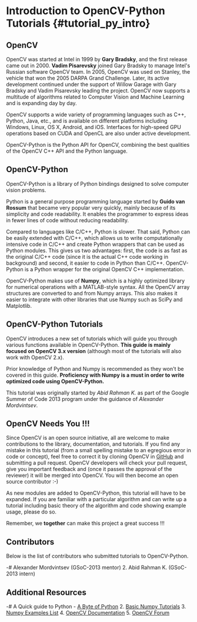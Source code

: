 Introduction to OpenCV-Python Tutorials {#tutorial_py_intro}
=======================================

OpenCV
------

OpenCV was started at Intel in 1999 by **Gary Bradsky**, and the first release came out in 2000.
**Vadim Pisarevsky** joined Gary Bradsky to manage Intel's Russian software OpenCV team. In 2005,
OpenCV was used on Stanley, the vehicle that won the 2005 DARPA Grand Challenge. Later, its active
development continued under the support of Willow Garage with Gary Bradsky and Vadim Pisarevsky
leading the project. OpenCV now supports a multitude of algorithms related to Computer Vision and
Machine Learning and is expanding day by day.

OpenCV supports a wide variety of programming languages such as C++, Python, Java, etc., and is
available on different platforms including Windows, Linux, OS X, Android, and iOS. Interfaces for
high-speed GPU operations based on CUDA and OpenCL are also under active development.

OpenCV-Python is the Python API for OpenCV, combining the best qualities of the OpenCV C++ API and
the Python language.

OpenCV-Python
-------------

OpenCV-Python is a library of Python bindings designed to solve computer vision problems.

Python is a general purpose programming language started by **Guido van Rossum** that became very
popular very quickly, mainly because of its simplicity and code readability. It enables the
programmer to express ideas in fewer lines of code without reducing readability.

Compared to languages like C/C++, Python is slower. That said, Python can be easily extended with
C/C++, which allows us to write computationally intensive code in C/C++ and create Python wrappers
that can be used as Python modules. This gives us two advantages: first, the code is as fast as the
original C/C++ code (since it is the actual C++ code working in background) and second, it easier to
code in Python than C/C++. OpenCV-Python is a Python wrapper for the original OpenCV C++
implementation.

OpenCV-Python makes use of **Numpy**, which is a highly optimized library for numerical operations
with a MATLAB-style syntax. All the OpenCV array structures are converted to and from Numpy arrays.
This also makes it easier to integrate with other libraries that use Numpy such as SciPy and
Matplotlib.

OpenCV-Python Tutorials
-----------------------

OpenCV introduces a new set of tutorials which will guide you through various functions available in
OpenCV-Python. **This guide is mainly focused on OpenCV 3.x version** (although most of the
tutorials will also work with OpenCV 2.x).

Prior knowledge of Python and Numpy is recommended as they won't be covered in this guide.
**Proficiency with Numpy is a must in order to write optimized code using OpenCV-Python.**

This tutorial was originally started by *Abid Rahman K.* as part of the Google Summer of Code 2013
program under the guidance of *Alexander Mordvintsev*.

OpenCV Needs You !!!
--------------------

Since OpenCV is an open source initiative, all are welcome to make contributions to the library,
documentation, and tutorials. If you find any mistake in this tutorial (from a small spelling
mistake to an egregious error in code or concept), feel free to correct it by cloning OpenCV in
[GitHub](https://github.com/opencv/opencv) and submitting a pull request. OpenCV developers will
check your pull request, give you important feedback and (once it passes the approval of the
reviewer) it will be merged into OpenCV. You will then become an open source contributor :-)

As new modules are added to OpenCV-Python, this tutorial will have to be expanded. If you are
familiar with a particular algorithm and can write up a tutorial including basic theory of the
algorithm and code showing example usage, please do so.

Remember, we **together** can make this project a great success !!!

Contributors
------------

Below is the list of contributors who submitted tutorials to OpenCV-Python.

-#  Alexander Mordvintsev (GSoC-2013 mentor)
2.  Abid Rahman K. (GSoC-2013 intern)

Additional Resources
--------------------

-#  A Quick guide to Python - [A Byte of Python](http://swaroopch.com/notes/python/)
2.  [Basic Numpy Tutorials](http://wiki.scipy.org/Tentative_NumPy_Tutorial)
3.  [Numpy Examples List](http://wiki.scipy.org/Numpy_Example_List)
4.  [OpenCV Documentation](http://docs.opencv.org/)
5.  [OpenCV Forum](http://answers.opencv.org/questions/)
